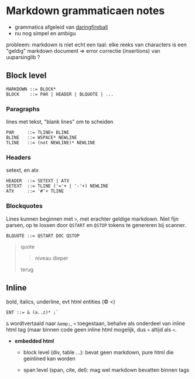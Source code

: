 # Markdown grammaticaen notes

* grammatica afgeleid van [daringfireball](http://daringfireball.net/projects/markdown/syntax)
* nu nog simpel en ambigu 


probleem: markdown is niet echt een taal: elke reeks van characters is een "geldig" markdown document => error correctie (insertions) van uuparsinglib ?

## Block level
	MARKDOWN ::= BLOCK*
    BLOCK    ::= PAR | HEADER | BLQUOTE | ...
 
### Paragraphs
lines met tekst, "blank lines" om te scheiden

    PAR     ::= TLINE+ BLINE
    BLINE   ::= WSPACE* NEWLINE
    TLINE   ::= (not NEWLINE)* NEWLINE


### Headers
setext, en atx

    HEADER  ::= SETEXT | ATX
    SETEXT  ::= TLINE ('='+ | '-'+) NEWLINE
    ATX     ::= '#'+ TLINE


### Blockquotes 
Lines kunnen beginnen met `>`, met erachter geldige markdown. Niet fijn parsen, op te lossen door `QSTART` en `QSTOP` tokens te genereren bij scanner.  

    BLQUOTE ::= QSTART DOC QSTOP

> quote
> 
>> niveau dieper
>
> terug  



## Inline
bold, italics, underline, evt html entities (&copy; &lt;)

    ENT ::= & (a..z)* ;`  

`&` wordtvertaald naar `&emp;`, `<` toegestaan, behalve als onderdeel van inline html tag (maar binnen code geen inline html mogelijk, dus `<` altijd als `<`.



* **embedded html** 
	* block level (div, table ...): bevat geen markdown, pure html die geinlined kan worden
	
	* span level (span, cite, del): mag wel markdown bevatten binnen tags 